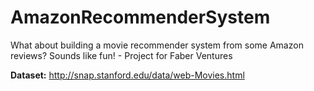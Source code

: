 # AmazonRecommenderSystem
What about building a movie recommender system from some Amazon reviews? Sounds like fun! - Project for Faber Ventures

**Dataset:** http://snap.stanford.edu/data/web-Movies.html


